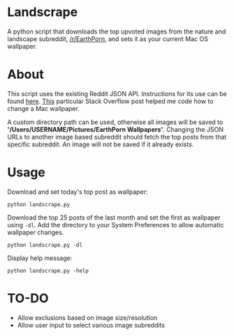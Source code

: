 # Landscrape
A python script that downloads the top upvoted images from the nature and landscape subreddit, [/r/EarthPorn](https://reddit.com/r/EarthPorn), and sets it as your current Mac OS wallpaper.

# About
This script uses the existing Reddit JSON API. Instructions for its use can be found [here](https://github.com/reddit/reddit/wiki/API).
[This](http://stackoverflow.com/questions/431205/how-can-i-programatically-change-the-background-in-mac-os-x) particular Stack Overflow post helped me code how to change a Mac wallpaper.

A custom directory path can be used, otherwise all images will be saved to <b>'/Users/USERNAME/Pictures/EarthPorn Wallpapers'</b>. Changing the JSON URLs to another image based subreddit should fetch the top posts from that specific subreddit. An image will not be saved if it already exists.

# Usage
Download and set today's top post as wallpaper:
```
python landscrape.py
```

Download the top 25 posts of the last month and set the first as wallpaper using `-dl`. Add the directory to your System Preferences to allow automatic wallpaper changes.
```
python landscrape.py -dl
```
Display help message:
```
python landscrape.py -help
```
# TO-DO
- Allow exclusions based on image size/resolution
- Allow user input to select various image subreddits
